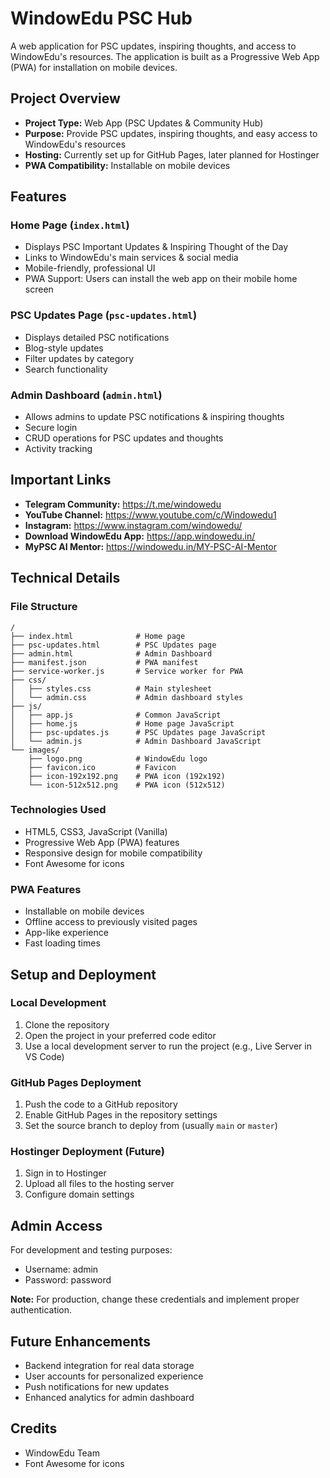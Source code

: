 # WindowEdu PSC Hub

A web application for PSC updates, inspiring thoughts, and access to WindowEdu's resources. The application is built as a Progressive Web App (PWA) for installation on mobile devices.

## Project Overview

- **Project Type:** Web App (PSC Updates & Community Hub)
- **Purpose:** Provide PSC updates, inspiring thoughts, and easy access to WindowEdu's resources
- **Hosting:** Currently set up for GitHub Pages, later planned for Hostinger
- **PWA Compatibility:** Installable on mobile devices

## Features

### Home Page (`index.html`)
- Displays PSC Important Updates & Inspiring Thought of the Day
- Links to WindowEdu's main services & social media
- Mobile-friendly, professional UI
- PWA Support: Users can install the web app on their mobile home screen

### PSC Updates Page (`psc-updates.html`)
- Displays detailed PSC notifications
- Blog-style updates
- Filter updates by category
- Search functionality

### Admin Dashboard (`admin.html`)
- Allows admins to update PSC notifications & inspiring thoughts
- Secure login
- CRUD operations for PSC updates and thoughts
- Activity tracking

## Important Links

- **Telegram Community:** https://t.me/windowedu
- **YouTube Channel:** https://www.youtube.com/c/Windowedu1
- **Instagram:** https://www.instagram.com/windowedu/
- **Download WindowEdu App:** https://app.windowedu.in/
- **MyPSC AI Mentor:** https://windowedu.in/MY-PSC-AI-Mentor

## Technical Details

### File Structure

```
/
├── index.html              # Home page
├── psc-updates.html        # PSC Updates page
├── admin.html              # Admin Dashboard
├── manifest.json           # PWA manifest
├── service-worker.js       # Service worker for PWA
├── css/
│   ├── styles.css          # Main stylesheet
│   └── admin.css           # Admin dashboard styles
├── js/
│   ├── app.js              # Common JavaScript
│   ├── home.js             # Home page JavaScript
│   ├── psc-updates.js      # PSC Updates page JavaScript
│   └── admin.js            # Admin Dashboard JavaScript
└── images/
    ├── logo.png            # WindowEdu logo
    ├── favicon.ico         # Favicon
    ├── icon-192x192.png    # PWA icon (192x192)
    └── icon-512x512.png    # PWA icon (512x512)
```

### Technologies Used

- HTML5, CSS3, JavaScript (Vanilla)
- Progressive Web App (PWA) features
- Responsive design for mobile compatibility
- Font Awesome for icons

### PWA Features

- Installable on mobile devices
- Offline access to previously visited pages
- App-like experience
- Fast loading times

## Setup and Deployment

### Local Development

1. Clone the repository
2. Open the project in your preferred code editor
3. Use a local development server to run the project (e.g., Live Server in VS Code)

### GitHub Pages Deployment

1. Push the code to a GitHub repository
2. Enable GitHub Pages in the repository settings
3. Set the source branch to deploy from (usually `main` or `master`)

### Hostinger Deployment (Future)

1. Sign in to Hostinger
2. Upload all files to the hosting server
3. Configure domain settings

## Admin Access

For development and testing purposes:
- Username: admin
- Password: password

**Note:** For production, change these credentials and implement proper authentication.

## Future Enhancements

- Backend integration for real data storage
- User accounts for personalized experience
- Push notifications for new updates
- Enhanced analytics for admin dashboard

## Credits

- WindowEdu Team
- Font Awesome for icons
